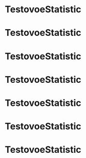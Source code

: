 # TestovoeStatistic
# TestovoeStatistic
# TestovoeStatistic
# TestovoeStatistic
# TestovoeStatistic
# TestovoeStatistic
# TestovoeStatistic
